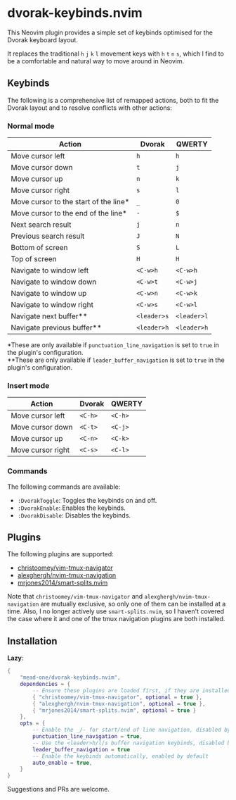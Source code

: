 # dvorak-keybinds.nvim

This Neovim plugin provides a simple set of keybinds optimised for the Dvorak keyboard layout.

It replaces the traditional `h` `j` `k` `l` movement keys with `h` `t` `n` `s`, which I find
to be a comfortable and natural way to move around in Neovim.

## Keybinds

The following is a comprehensive list of remapped actions, both to fit the Dvorak layout and
to resolve conflicts with other actions:

### Normal mode

| Action | Dvorak | QWERTY |
| ------ | ------ | ------ |
| Move cursor left | `h` | `h` |
| Move cursor down | `t` | `j` |
| Move cursor up | `n` | `k` |
| Move cursor right | `s` | `l` |
| Move cursor to the start of the line* | `_` | `0` |
| Move cursor to the end of the line* | `-` | `$` |
| Next search result | `j` | `n` |
| Previous search result | `J` | `N` |
| Bottom of screen | `S` | `L` |
| Top of screen | `H` | `H` |
| Navigate to window left | `<C-w>h` | `<C-w>h` |
| Navigate to window down | `<C-w>t` | `<C-w>j` |
| Navigate to window up | `<C-w>n` | `<C-w>k` |
| Navigate to window right | `<C-w>s` | `<C-w>l` |
| Navigate next buffer** | `<leader>s` | `<leader>l` |
| Navigate previous buffer** | `<leader>h` | `<leader>h` |

*These are only available if `punctuation_line_navigation` is set to `true` in the plugin's
configuration.  
**These are only available if `leader_buffer_navigation` is set to `true` in the plugin's
configuration.

### Insert mode

| Action | Dvorak | QWERTY |
| ------ | ------ | ------ |
| Move cursor left | `<C-h>` | `<C-h>` |
| Move cursor down | `<C-t>` | `<C-j>` |
| Move cursor up | `<C-n>` | `<C-k>` |
| Move cursor right | `<C-s>` | `<C-l>` |

### Commands

The following commands are available:

- `:DvorakToggle`: Toggles the keybinds on and off.
- `:DvorakEnable`: Enables the keybinds.
- `:DvorakDisable`: Disables the keybinds.

## Plugins

The following plugins are supported:

- [christoomey/vim-tmux-navigator](https://github.com/christoomey/vim-tmux-navigator)
- [alexghergh/nvim-tmux-navigation](https://github.com/alexghergh/nvim-tmux-navigation)
- [mrjones2014/smart-splits.nvim](https://github.com/mrjones2014/smart-splits.nvim)

Note that `christoomey/vim-tmux-navigator` and `alexghergh/nvim-tmux-navigation` are
mutually exclusive, so only one of them can be installed at a time. Also, I no longer
actively use `smart-splits.nvim`, so I haven't covered the case where it and one of the
tmux navigation plugins are both installed.

## Installation
**Lazy**:
```lua
{
    "mead-one/dvorak-keybinds.nvim",
    dependencies = {
        -- Ensure these plugins are loaded first, if they are installed
        { "christoomey/vim-tmux-navigator", optional = true },
        { "alexghergh/nvim-tmux-navigation", optional = true },
        { "mrjones2014/smart-splits.nvim", optional = true }
    },
    opts = {
        -- Enable the _/- for start/end of line navigation, disabled by default
        punctuation_line_navigation = true,
        -- Use the <leader>h/l/s buffer navigation keybinds, disabled by default
        leader_buffer_navigation = true
        -- Enable the keybinds automatically, enabled by default
        auto_enable = true,
    }
}
```

Suggestions and PRs are welcome.

